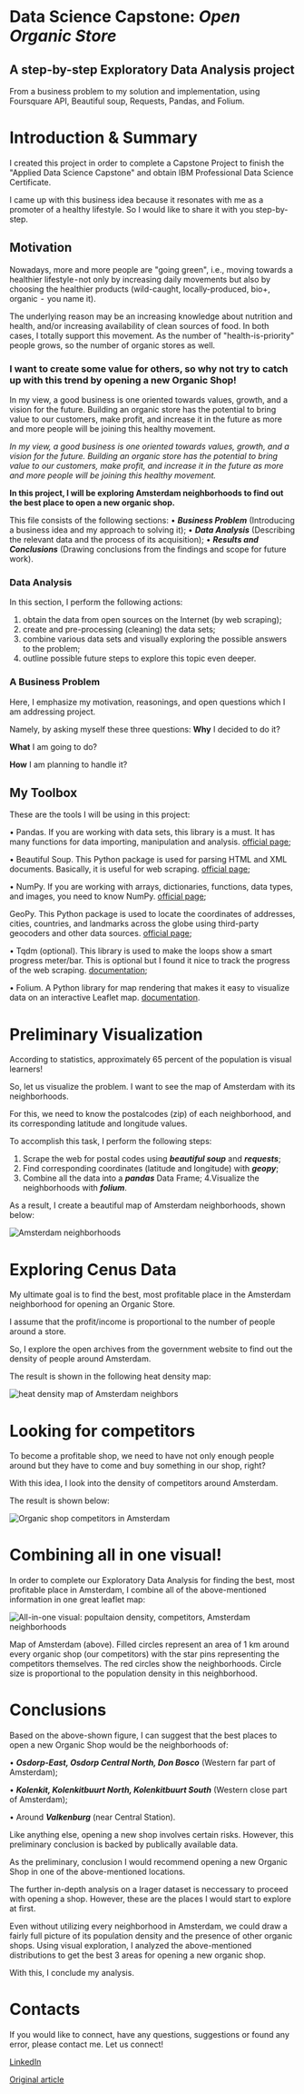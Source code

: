 # Data Science Capstone: _Open Organic Store_

## A step-by-step Exploratory Data Analysis project 
From a business problem to my solution and implementation, using Foursquare API, Beautiful soup, Requests, Pandas, and Folium.

# Introduction & Summary
I created this project in order to complete a Capstone Project to finish the "Applied Data Science Capstone" and obtain IBM Professional Data Science Certificate. 

I came up with this business idea because it resonates with me as a promoter of a healthy lifestyle. So I would like to share it with you step-by-step.

## Motivation

Nowadays, more and more people are "going green", i.e., moving towards a healthier lifestyle - not only by increasing daily movements but also by choosing the healthier products (wild-caught, locally-produced, bio+, organic  -  you name it).

The underlying reason may be an increasing knowledge about nutrition and health, and/or increasing availability of clean sources of food. In both cases, I totally support this movement. As the number of "health-is-priority" people grows, so the number of organic stores as well. 

### I want to create some value for others, so why not try to catch up with this trend by opening a new Organic Shop!

In my view, a good business is one oriented towards values, growth, and a vision for the future. Building an organic store has the potential to bring value to our customers, make profit, and increase it in the future as more and more people will be joining this healthy movement.

*In my view, a good business is one oriented towards values, growth, and a vision for the future. Building an organic store has the potential to bring value to our customers, make profit, and increase it in the future as more and more people will be joining this healthy movement.*

**In this project, I will be exploring Amsterdam neighborhoods to find out the best place to open a new organic shop.**


This file consists of the following sections:
• ***Business Problem*** (Introducing a business idea and my approach to solving it);
• ***Data Analysis*** (Describing the relevant data and the process of its acquisition);
• ***Results and Conclusions*** (Drawing conclusions from the findings and scope for future work).



### Data Analysis
In this section, I perform the following actions:
1. obtain the data from open sources on the Internet (by web scraping);
2. create and pre-processing (cleaning) the data sets;
3. combine various data sets and visually exploring the possible answers to the problem;
3. outline possible future steps to explore this topic even deeper.

### A Business Problem
Here, I emphasize my motivation, reasonings, and open questions which I am addressing project. 

Namely, by asking myself these three questions: 
**Why** I decided to do it?

**What** I am going to do?

**How** I am planning to handle it?



## My Toolbox

These are the tools I will be using in this project:

• Pandas. If you are working with data sets, this library is a must. It has many functions for data importing, manipulation and analysis. [official page](https://pandas.pydata.org/);

• Beautiful Soup. This Python package is used for parsing HTML and XML documents. Basically, it is useful for web scraping. [official page](https://www.crummy.com/software/BeautifulSoup/);

• NumPy. If you are working with arrays, dictionaries, functions, data types, and images, you need to know NumPy. [official page](https://numpy.org/);

GeoPy. This Python package is used to locate the coordinates of addresses, cities, countries, and landmarks across the globe using third-party geocoders and other data sources. [official page](https://geopy.readthedocs.io/en/stable/);

• Tqdm (optional). This library is used to make the loops show a smart progress meter/bar. This is optional but I found it nice to track the progress of the web scraping. [documentation](https://tqdm.github.io/);

• Folium. A Python library for map rendering that makes it easy to visualize data on an interactive Leaflet map. [documentation](https://pypi.org/project/folium/0.1.5/).


# Preliminary Visualization

According to statistics, approximately 65 percent of the population is visual learners!

So, let us visualize the problem. I want to see the map of Amsterdam with its neighborhoods.

For this, we need to know the postalcodes (zip) of each neighborhood, and its corresponding latitude and longitude values.

To accomplish this task, I perform the following steps:

1. Scrape the web for postal codes using ***beautiful soup*** and ***requests***;
2. Find corresponding coordinates (latitude and longitude) with ***geopy***;
3. Combine all the data into a ***pandas*** Data Frame;
4.Visualize the neighborhoods with ***folium***.


As a result, I create a beautiful map of Amsterdam neighborhoods, shown below:

![Amsterdam neighborhoods](https://miro.medium.com/max/1400/1*6UyLdmNE26JHS3E4SLfWEw.png)


# Exploring Cenus Data

My ultimate goal is to find the best, most profitable place in the Amsterdam neighborhood for opening an Organic Store. 

I assume that the profit/income is proportional to the number of people around a store. 

So, I explore the open archives from the government website to find out the density of people around Amsterdam. 

The result is shown in the following heat density map:

![heat density map of Amsterdam neighbors](https://miro.medium.com/max/1400/1*3qcKky72S-qpuIOcWNhJTA.png)


# Looking for competitors

To become a profitable shop, we need to have not only enough people around but they have to come and buy something in our shop, right?

With this idea, I look into the density of competitors around Amsterdam. 

The result is shown below:

![Organic shop competitors in Amsterdam](https://miro.medium.com/max/1400/1*ahrO-mBmCTIQtIiOTPPVhQ.png)


# Combining all in one visual!

In order to complete our Exploratory Data Analysis for finding the best, most profitable place in Amsterdam, I combine all of the above-mentioned information in one great leaflet map:

![All-in-one visual: popultaion density, competitors, Amsterdam neighborhoods](https://miro.medium.com/max/1400/1*h5iPtj7m9cnLPo5OpDZC-w.png)

Map of Amsterdam (above). Filled circles represent an area of 1 km around every organic shop (our competitors) with the star pins representing the competitors themselves. The red circles show the neighborhoods. Circle size is proportional to the population density in this neighborhood.

# Conclusions

Based on the above-shown figure, I can suggest that the best places to open a new Organic Shop would be the neighborhoods of:

• ***Osdorp-East, Osdorp Central North, Don Bosco*** (Western far part of Amsterdam);

• ***Kolenkit, Kolenkitbuurt North, Kolenkitbuurt South*** (Western close part of Amsterdam);

• Around ***Valkenburg*** (near Central Station).


Like anything else, opening a new shop involves certain risks. However, this preliminary conclusion is backed by publically available data. 

As the preliminary, conclusion I would recommend opening a new Organic Shop in one of the above-mentioned locations.

The further in-depth analysis on a lrager dataset is neccessary to proceed with opening a shop. However, these are the places I would start to explore at first.

Even without utilizing every neighborhood in Amsterdam, we could draw a fairly full picture of its population density and the presence of other organic shops. Using visual exploration, I analyzed the above-mentioned distributions to get the best 3 areas for opening a new organic shop.

With this, I conclude my analysis.


# Contacts


If you would like to connect, have any questions, suggestions or found any error, please contact me. Let us connect!

[LinkedIn](https://www.linkedin.com/in/ruslan-brilenkov/)

[Original article](https://medium.datadriveninvestor.com/my-data-science-project-open-organic-shop-in-amsterdam-daf3d08ae16f)
